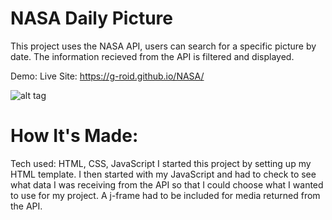 # NASA Daily Picture
This project uses the NASA API, users can search for a specific picture by date. The information recieved from the API is filtered and displayed. 

Demo:
Live Site: https://g-roid.github.io/NASA/

![alt tag](https://g-roid.github.io/NASA/thumb-nail.JPG)

# How It's Made:
Tech used: HTML, CSS, JavaScript I started this project by setting up my HTML template. I then started with my JavaScript and had to check to see what data I was receiving from the API so that I could choose what I wanted to use for my project. 
A j-frame had to be included for media returned from the API.
